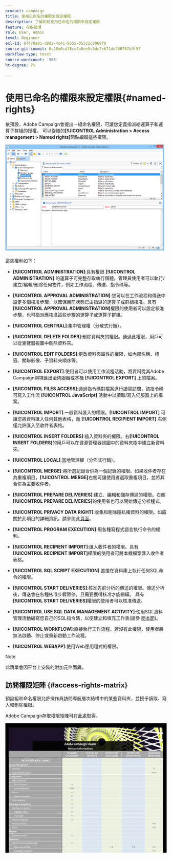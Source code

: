 ```yaml
---
product: campaign
title: 使用已命名的權限來設定權限
description: 了解如何使用已命名的權限來設定權限
feature: 存取管理
role: User, Admin
level: Beginner
exl-id: 07470a91-d8d2-4c41-9555-05522c8068f0
source-git-commit: 6c28e6cd78ce7a8ee5c0dc7e671de780787b9f57
workflow-type: tm+mt
source-wordcount: '505'
ht-degree: 7%

---
```


# 使用已命名的權限來設定權限{#named-rights}

依預設，Adobe Campaign會提出一組命名權限，可讓您定義指派給運算子和運算子群組的授權。 可以從樹的&#x200B;**[!UICONTROL Administration > Access management > Named rights]**&#x200B;節點編輯這些權限。

![](assets/s_ncs_admin_named_rights.png)

這些權利如下：

* **[!UICONTROL ADMINISTRATION]**:具有權限 **[!UICONTROL ADMINISTRATION]** 的運算子可完整存取執行個體。管理員使用者可以執行/建立/編輯/刪除任何物件，例如工作流程、傳送、指令碼等。

* **[!UICONTROL APPROVAL ADMINISTRATION]**:您可以在工作流程和傳送中設定多個核准步驟，以確保目前狀態已由指派的運算子或群組核准。具有&#x200B;**[!UICONTROL APPROVAL ADMINISTRATION]**&#x200B;權限的使用者可以設定核准步驟，也可指派應核准這些步驟的運算子或運算子群組。

* **[!UICONTROL CENTRAL]**:集中管理權（分散式行銷）。

* **[!UICONTROL DELETE FOLDER]**:刪除資料夾的權限。通過此權限，用戶可以從瀏覽器視圖中刪除資料夾。

* **[!UICONTROL EDIT FOLDERS]**:更改資料夾屬性的權限，如內部名稱、標籤、關聯影像、子資料夾順序等。

* **[!UICONTROL EXPORT]**:使用者可以使用工作流程活動，將資料從其Adobe Campaign例項匯出至伺服器或本機 **[!UICONTROL EXPORT]** 上的檔案。

* **[!UICONTROL FILES ACCESS]**:通過指令碼對檔案進行讀寫訪問，該指令碼可寫入工作流 **[!UICONTROL JavaScript]** 活動中以讀取/寫入伺服器上的檔案。

* **[!UICONTROL IMPORT]**:一般資料匯入的權限。**[!UICONTROL IMPORT]** 可讓您將資料匯入任何其他表格，而 **[!UICONTROL RECIPIENT IMPORT]** 右側僅允許匯入至收件者表格。

* **[!UICONTROL INSERT FOLDERS]**:插入資料夾的權限。右&#x200B;**[!UICONTROL INSERT FOLDERS]**&#x200B;的用戶可以在資源管理器視圖中的資料夾樹中建立新資料夾。

* **[!UICONTROL LOCAL]**:當地管理權（分佈式行銷）。

* **[!UICONTROL MERGE]**:將所選記錄合併為一個記錄的權限。如果收件者存在為重複項目，**[!UICONTROL MERGE]**&#x200B;右側可讓使用者選取重複項目，並將其合併為主要收件者。

* **[!UICONTROL PREPARE DELIVERIES]**:建立、編輯和儲存傳遞的權限。右側&#x200B;**[!UICONTROL PREPARE DELIVERIES]**&#x200B;的使用者也可以開始傳送分析程式。

* **[!UICONTROL PRIVACY DATA RIGHT]**:收集和刪除隱私權資料的權限。如需關於此項目的詳細資訊，請參閱此[頁面](https://helpx.adobe.com/tw/campaign/kb/acc-privacy.html)。

* **[!UICONTROL PROGRAM EXECUTION]**:用各種寫程式語言執行命令的權利。

* **[!UICONTROL RECIPIENT IMPORT]**:匯入收件者的權限。具有&#x200B;**[!UICONTROL RECIPIENT IMPORT]**&#x200B;權限的使用者可將本機檔案匯入收件者表格。

* **[!UICONTROL SQL SCRIPT EXECUTION]** 直接在資料庫上執行任何SQL命令的權限。

* **[!UICONTROL START DELIVERIES]**:核准先前分析的傳送的權限。傳送分析後，傳送會在各種核准步驟暫停，且需要獲得核准才能繼續。 具有&#x200B;**[!UICONTROL START DELIVERIES]**&#x200B;權限的使用者可以核准傳送。

* **[!UICONTROL USE SQL DATA MANAGEMENT ACTIVITY]**:使用SQL資料管理活動編寫您自己的SQL指令碼，以便建立和填充工作表(請參 [閱本節](../../workflow/using/sql-data-management.md))。

* **[!UICONTROL WORKFLOW]**:直接執行工作流程。若沒有此權限，使用者將無法啟動、停止或重新啟動工作流程。

* **[!UICONTROL WEBAPP]**:使用Web應用程式的權限。

>[!NOTE]
>
>此清單會因平台上安裝的附加元件而異。

## 訪問權限矩陣 {#access-rights-matrix}

預設組和命名權限允許操作員訪問導航層次結構中的某些資料夾，並授予讀取、寫入和刪除權限。

Adobe Campaign存取權限矩陣可在[此處](/help/platform/using/assets/access-rights-matrix.pdf)取得。

[![影像](assets/do-not-localize/user_management.png)](https://experienceleague.adobe.com/docs/campaign-classic/assets/access-rights-matrix.pdf?lang=en)
